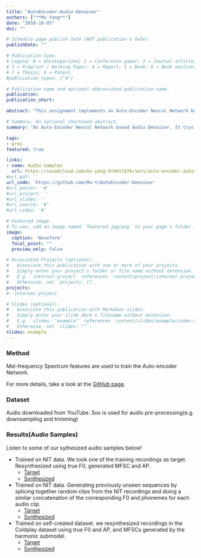 ```yaml
---
title: "AutoEncoder-Audio-Denoiser"
authors: ["**Mu Yang**"]
date: "2018-10-05"
doi: ""

# Schedule page publish date (NOT publication's date).
publishDate: ""

# Publication type.
# Legend: 0 = Uncategorized; 1 = Conference paper; 2 = Journal article;
# 3 = Preprint / Working Paper; 4 = Report; 5 = Book; 6 = Book section;
# 7 = Thesis; 8 = Patent
#publication_types: ["4"]

# Publication name and optional abbreviated publication name.
publication: 
publication_short:

abstract: "This assignment implements an Auto-Encoder Neural Network based Audio Denoiser. Training speech is a female speech and training noise is from cafeteria noise, while test speech is a male speech and test noise is from raining noise. The Auto-Encoder trys to reconstruct the clean audio from the mixed audio. Mel-frequency Spectrum features are used to train the Neural Network."

# Summary. An optional shortened abstract.
summary: "An Auto-Encoder Neural Network based Audio Denoiser. It trys to reconstruct the clean audio from the noise-mixed audio. Mel-frequency Spectrum features are used to train the Neural Network."

tags:
- proj
featured: true

links:
- name: Audio Samples
  url: https://soundcloud.com/mu-yang-974011976/sets/auto-encoder-audio-denoiser
#url_pdf: ''
url_code: 'https://github.com/Mu-Y/AutoEncoder-Denoiser'
#url_poster: '#'
#url_project: ''
#url_slides: ''
#url_source: '#'
#url_video: '#'

# Featured image
# To use, add an image named `featured.jpg/png` to your page's folder. 
image:
  caption: 'Waveform'
  focal_point: ""
  preview_only: false

# Associated Projects (optional).
#   Associate this publication with one or more of your projects.
#   Simply enter your project's folder or file name without extension.
#   E.g. `internal-project` references `content/project/internal-project/index.md`.
#   Otherwise, set `projects: []`.
projects:
#- internal-project

# Slides (optional).
#   Associate this publication with Markdown slides.
#   Simply enter your slide deck's filename without extension.
#   E.g. `slides: "example"` references `content/slides/example/index.md`.
#   Otherwise, set `slides: ""`.
slides: example
---
```


### Method

Mel-frequency Spectrum features are used to train the Auto-encoder Network.

For more details, take a look at the [GitHub page](https://github.com/Mu-Y/SynthSing/blob/master/Final_report.pdf).

### Dataset

Audio downloaded from YouTube. Sox is used for audio pre-processing(e.g. downsampling and trimming)

### Results(Audio Samples)

Listen to some of our sythesized audio samples below!

- Trained on NIT data. We took one of the training recordings as target. Resynthesized using true F0, generated MFSC and AP.
    - [Target](https://soundcloud.com/mu-yang-974011976/hit-004_orignal?in=mu-yang-974011976/sets/results-for-synthsing)
    - [Synthesized](https://soundcloud.com/mu-yang-974011976/hit_004_synthesized?in=mu-yang-974011976/sets/results-for-synthsing)
- Trained on NIT data. Generating previously unseen sequences by splicing together random clips from the NIT recordings and doing a similar concatenation of the corresponding F0 and phonemes for each audio clip.
    - [Target](https://soundcloud.com/mu-yang-974011976/hit_scramble_original?in=mu-yang-974011976/sets/results-for-synthsing)
    - [Synthesized](https://soundcloud.com/mu-yang-974011976/hit_scramble_synthesized?in=mu-yang-974011976/sets/results-for-synthsing)
- Trained on self-created dataset. we resynthesized recordings in the Coldplay dataset using true F0 and AP, and MFSCs generated by the harmonic submodel.
    - [Target](https://soundcloud.com/mu-yang-974011976/coldplay-song02-01-007?in=mu-yang-974011976/sets/results-for-synthsing)
    - [Synthesized](https://soundcloud.com/mu-yang-974011976/coldplay_007_synthesized?in=mu-yang-974011976/sets/results-for-synthsing)

